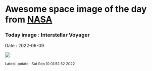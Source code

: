 
# Awesome space image of the day from [NASA](https://api.nasa.gov/)

### Today image : Interstellar Voyager

Date : 2022-09-09


![](https://apod.nasa.gov/apod/image/2209/voyager_modern_poster_crop.jpg)

<small>Latest update : Sat Sep 10 01:52:52 2022</small>


